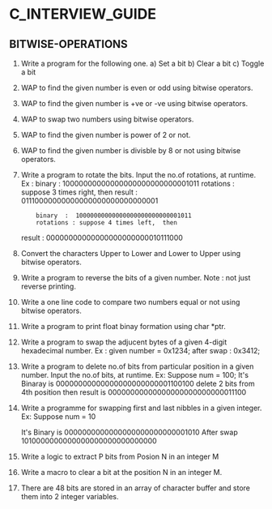 # C_INTERVIEW_GUIDE

## BITWISE-OPERATIONS
1.  Write a program for the following one.
      a) Set a bit      b) Clear a bit    c) Toggle a  bit  

2. WAP to find the given number is even or odd using bitwise operators.

3.  WAP to find the given number is +ve or -ve using bitwise operators.

4.  WAP to swap two numbers using bitwise operators.

5. WAP to find the given number is power of 2 or not.

6. WAP to find the given number is divisble by 8 or not using bitwise operators.

7. Write a program to rotate the bits. Input  the no.of  rotations, at runtime.
    Ex : binary  :  10000000000000000000000000001011
            rotations : suppose 3 times right,  then
    	result    :  01110000000000000000000000000001

           binary  :  10000000000000000000000000001011
           rotations : suppose 4 times left,  then
	result :   00000000000000000000000010111000

8. Convert the characters Upper to Lower and Lower to Upper using bitwise
    operators.

9.  Write a program to reverse the bits of a given number.
     Note : not just reverse printing.

10. Write a one line code to compare two numbers equal or not using bitwise operators.

11. Write a program to print float binay formation using char *ptr.

12. Write a program to swap the adjucent bytes of  a given 4-digit hexadecimal
      number.
      Ex : given number  = 0x1234;
	      after swap :      0x3412;

13. Write a program to delete no.of  bits from particular position in a given number.
       Input the no.of bits, at runtime.
        Ex:  Suppose  num  =  100;
		         It's Binaray is     00000000000000000000000001100100
		         delete 2 bits from 4th position
		         then result   is     00000000000000000000000000011100

14. Write a programme for swapping first and last nibbles in a given integer.
      Ex: Suppose num = 10

      It's Binary is    0000000000000000000000000001010
      After swap       1010000000000000000000000000000

15. Write a logic to extract  P bits from Posion N in an integer M

16. Write a macro to clear a bit at the position N in an integer M.

17. There are 48 bits are stored in an array of character buffer and store them into 2 integer variables.
